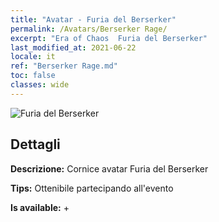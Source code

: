 ```yaml
---
title: "Avatar - Furia del Berserker"
permalink: /Avatars/Berserker Rage/
excerpt: "Era of Chaos  Furia del Berserker"
last_modified_at: 2021-06-22
locale: it
ref: "Berserker Rage.md"
toc: false
classes: wide
---
```

 ![Furia del Berserker](/images/a/avatarFrame_73.png)

## Dettagli

 **Descrizione:** Cornice avatar Furia del Berserker 

 **Tips:** Ottenibile partecipando all'evento 

 **Is available:**  + 

